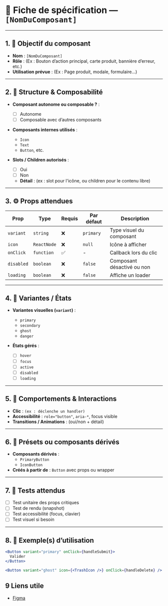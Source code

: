 # 📄 Fiche de spécification — `[NomDuComposant]`

---

## 1. 🔎 Objectif du composant

- **Nom** : `[NomDuComposant]`
- **Rôle** : (Ex : Bouton d’action principal, carte produit, bannière d’erreur, etc.)
- **Utilisation prévue** : (Ex : Page produit, modale, formulaire...)

---

## 2. 🧱 Structure & Composabilité

- **Composant autonome ou composable ?** :
    - [ ] Autonome
    - [ ] Composable avec d’autres composants

- **Composants internes utilisés** :
    - `Icon`
    - `Text`
    - `Button`, etc.

- **Slots / Children autorisés** :
    - [ ] Oui
    - [ ] Non
    - **Détail** : (ex : slot pour l'icône, ou children pour le contenu libre)

---

## 3. ⚙️ Props attendues

| Prop        | Type        | Requis | Par défaut | Description                          |
|-------------|-------------|--------|------------|--------------------------------------|
| `variant`   | `string`    | ❌     | `primary`  | Type visuel du composant             |
| `icon`      | `ReactNode` | ❌     | `null`     | Icône à afficher                     |
| `onClick`   | `function`  | ✅     | -          | Callback lors du clic                |
| `disabled`  | `boolean`   | ❌     | `false`    | Composant désactivé ou non           |
| `loading`   | `boolean`   | ❌     | `false`    | Affiche un loader                    |

---

## 4. 🎨 Variantes / États

- **Variantes visuelles (`variant`)** :
    - `primary`
    - `secondary`
    - `ghost`
    - `danger`

- **États gérés** :
    - [ ] `hover`
    - [ ] `focus`
    - [ ] `active`
    - [ ] `disabled`
    - [ ] `loading`

---

## 5. 🧪 Comportements & Interactions

- **Clic** : `(ex : déclenche un handler)`
- **Accessibilité** : `role="button"`, `aria-*`, focus visible
- **Transitions / Animations** : (oui/non + détail)

---

## 6. 🧩 Présets ou composants dérivés

- **Composants dérivés** :
    - `PrimaryButton`
    - `IconButton`
- **Créés à partir de** : `Button` avec props ou wrapper

---

## 7. 🧪 Tests attendus

- [ ] Test unitaire des props critiques
- [ ] Test de rendu (snapshot)
- [ ] Test accessibilité (focus, clavier)
- [ ] Test visuel si besoin

---

## 8. 📐 Exemple(s) d’utilisation

```jsx
<Button variant="primary" onClick={handleSubmit}>
  Valider
</Button>

<Button variant="ghost" icon={<TrashIcon />} onClick={handleDelete} />
```

## 9 Liens utile 
- [Figma](https://www.figma.com)